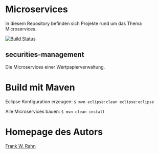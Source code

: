 # Microservices
In diesem Repository befinden sich Projekte rund um das Thema Microservices.

[![Build Status](https://travis-ci.org/frank-rahn/microservices.svg)](https://travis-ci.org/frank-rahn/microservices)

## securities-management
Die Microservices einer Wertpapierverwaltung.

# Build mit Maven
Eclipse Konfiguration erzeugen: `$ mvn eclipse:clean eclipse:eclipse`

Alle Microservices bauen: `$ mvn clean install`

# Homepage des Autors
[Frank W. Rahn](http://www.frank-rahn.de/?utm_source=github&utm_medium=readme&utm_campaign=microservices&utm_content=top)